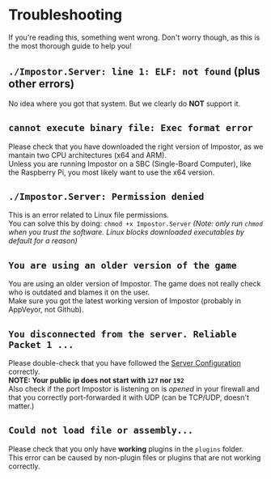# Troubleshooting
If you're reading this, something went wrong.
Don't worry though, as this is the most thorough guide to help you!

## `./Impostor.Server: line 1: ELF: not found` (plus other errors)
No idea where you got that system. But we clearly do **NOT** support it.

## `cannot execute binary file: Exec format error`
Please check that you have downloaded the right version of Impostor, as we mantain two CPU architectures (x64 and ARM).  
Unless you are running Impostor on a SBC (Single-Board Computer), like the Raspberry Pi, you most likely want to use the x64 version.

## `./Impostor.Server: Permission denied`
This is an error related to Linux file permissions.  
You can solve this by doing: `chmod +x Impostor.Server`
_(Note: only run `chmod` when you trust the software. Linux blocks downloaded executables by default for a reason)_

## `You are using an older version of the game`
You are using an older version of Impostor. The game does not really check who is outdated and blames it on the user.  
Make sure you got the latest working version of Impostor (probably in AppVeyor, not Github).

## `You disconnected from the server. Reliable Packet 1 ...`
Please double-check that you have followed the [Server Configuration](Server-configuration.md) correctly.  
**NOTE: Your public ip does not start with `127` nor `192`**  
Also check if the port Impostor is listening on is *opened* in your firewall and that you correctly port-forwarded it with UDP (can be TCP/UDP, doesn't matter.)  

## `Could not load file or assembly...`
Please check that you only have **working** plugins in the `plugins` folder.  
This error can be caused by non-plugin files or plugins that are not working correctly.
